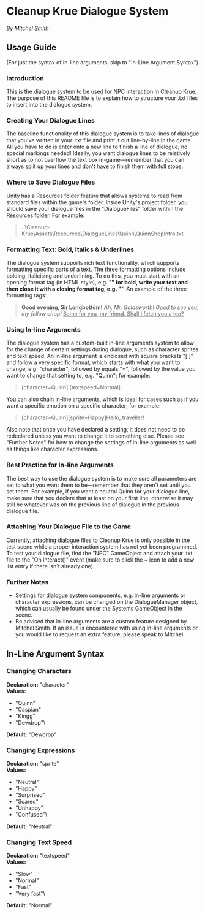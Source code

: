 # Cleanup Krue Dialogue System
*By Mitchel Smith*

## Usage Guide
(For just the syntax of in-line arguments, skip to "In-Line Argument Syntax")

### Introduction
This is the dialogue system to be used for NPC interaction in Cleanup Krue. The purpose of this README file is to explain how to structure your .txt files to insert into the dialogue system.

### Creating Your Dialogue Lines
The baseline functionality of this dialogue system is to take lines of dialogue that you've written in your .txt file and print it out line-by-line in the game. All you have to do is enter onto a new line to finish a line of dialogue, no special markings needed! Ideally, you want dialogue lines to be relatively short as to not overflow the text box in-game—remember that you can always split up your lines and don't have to finish them with full stops. 

### Where to Save Dialogue Files
Unity has a Resources folder feature that allows systems to read from standard files within the game's folder. Inside Unity's project folder, you should save your dialogue files in the "DialogueFiles" folder within the Resources folder. For example:

> ..\Cleanup-Krue\Assets\Resources\DialogueLines\Quinn\QuinnShopIntro.txt

### Formatting Text: Bold, Italics & Underlines
The dialogue system supports rich text functionality, which supports formatting specific parts of a text. The three formatting options include bolding, italicising and underlining. To do this, you must start with an opening format tag (in HTML style), e.g. "<b>" for bold, write your text and then close it with a closing format tag, e.g. "</b>". An example of the three formatting tags:

> <b>Good evening, Sir Longbottom!</b>
> <i>Ah, Mr. Goldsworth! Good to see you, my fellow chap!</i>
> <u>Same for you, my friend. Shall I fetch you a tea?</u>

### Using In-line Arguments
The dialogue system has a custom-built in-line arguments system to allow for the change of certain settings during dialogue, such as character sprites and text speed. An in-line argument is enclosed with square brackets "[ ]" and follow a very specific format, which starts with what you want to change, e.g. "character", followed by equals "=", followed by the value you want to change that setting to, e.g. "Quinn"; for example:

> [character=Quinn]
> [textspeed=Normal]

You can also chain in-line arguments, which is ideal for cases such as if you want a specific emotion on a specific character; for example:

> [character=Quinn][sprite=Happy]Hello, traveller!

Also note that once you have declared a setting, it does not need to be redeclared unless you want to change it to something else. Please see "Further Notes" for how to change the settings of in-line arguments as well as things like character expressions.

### Best Practice for In-line Arguments
The best way to use the dialogue system is to make sure all parameters are set to what you want them to be—remember that they aren't set until you set them. For example, if you want a neutral Quinn for your dialogue line, make sure that you declare that at least on your first line, otherwise it may still be whatever was on the previous line of dialogue in the previous dialogue file.

### Attaching Your Dialogue File to the Game
Currently, attaching dialogue files to Cleanup Krue is only possible in the test scene while a proper interaction system has not yet been programmed. To test your dialogue file, find the "NPC" GameObject and attach your .txt file to the "On Interact()" event (make sure to click the + icon to add a new list entry if there isn't already one).

### Further Notes
- Settings for dialogue system components, e.g. in-line arguments or character expressions, can be changed on the DialogueManager object, which can usually be found under the Systems GameObject in the scene.
- Be advised that in-line arguments are a custom feature designed by Mitchel Smith. If an issue is encountered with using in-line arguments or you would like to request an extra feature, please speak to Mitchel.

## In-Line Argument Syntax
### Changing Characters
**Declaration:** "character"\
**Values:**
- "Quinn"
- "Caspian"
- "Kingg"
- "Dewdrop"\

**Default:** "Dewdrop"

### Changing Expressions
**Declaration:** "sprite"\
**Values:**
- "Neutral"
- "Happy"
- "Surprised"
- "Scared"
- "Unhappy"
- "Confused"\

**Default:** "Neutral"

### Changing Text Speed
**Declaration:** "textspeed"\
**Values:**
- "Slow"
- "Normal"
- "Fast"
- "Very fast"\

**Default:** "Normal"
